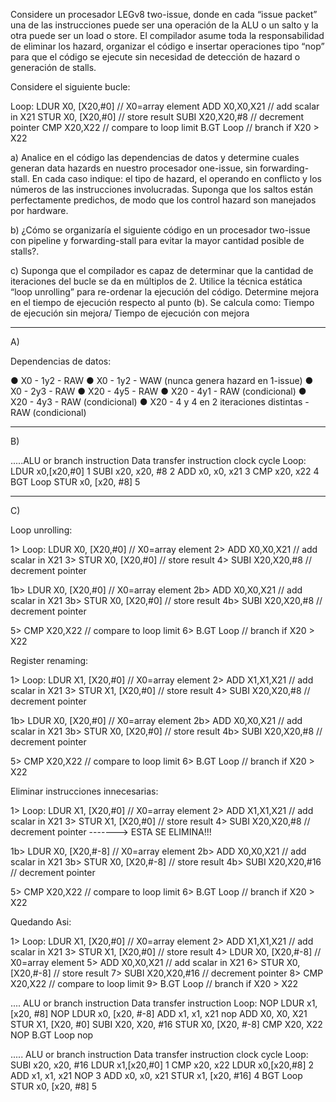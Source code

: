 Considere un procesador LEGv8 two-issue, donde en cada “issue packet” una de las instrucciones
puede ser una operación de la ALU o un salto y la otra puede ser un load o store.
El compilador asume toda la responsabilidad de eliminar los hazard, organizar el
código e insertar operaciones tipo “nop” para que el código se ejecute sin necesidad de detección de
hazard o generación de stalls.

Considere el siguiente bucle:

Loop: 	LDUR X0, [X20,#0] // X0=array element
	ADD X0,X0,X21 // add scalar in X21
	STUR X0, [X20,#0] // store result
	SUBI X20,X20,#8 // decrement pointer
	CMP X20,X22 // compare to loop limit
	B.GT Loop // branch if X20 > X22


a) Analice en el código las dependencias de datos y determine cuales generan data hazards en
nuestro procesador one-issue, sin forwarding-stall. En cada caso indique: el tipo de hazard,
el operando en conflicto y los números de las instrucciones involucradas. Suponga que los
saltos están perfectamente predichos, de modo que los control hazard son manejados por
hardware.

b) ¿Cómo se organizaría el siguiente código en un procesador two-issue con pipeline y
forwarding-stall para evitar la mayor cantidad posible de stalls?.

c) Suponga que el compilador es capaz de determinar que la cantidad de iteraciones del bucle
se da en múltiplos de 2. Utilice la técnica estática “loop unrolling” para re-ordenar la ejecución
del código. Determine mejora en el tiempo de ejecución respecto al punto (b). Se calcula
como: Tiempo de ejecución sin mejora/ Tiempo de ejecución con mejora


-----------------------------------------------------------------------------------------------------------

A)


Dependencias de datos:

● X0 - 1y2 - RAW
● X0 - 1y2 - WAW (nunca genera hazard en 1-issue)
● X0 - 2y3 - RAW
● X20 - 4y5 - RAW
● X20 - 4y1 - RAW (condicional)
● X20 - 4y3 - RAW (condicional)
● X20 - 4 y 4 en 2 iteraciones distintas - RAW (condicional)


-----------------------------------------------------------------------------------------------------------


B)

.....ALU or branch instruction	Data transfer instruction 	clock cycle
Loop:							LDUR x0,[x20,#0]			1
		SUBI x20, x20, #8									2
		ADD x0, x0, x21										3
		CMP x20, x22										4
		BGT Loop				STUR x0, [x20, #8]			5
		
		
		
----------------------------------------------------------------------------------------------------------


C)

Loop unrolling:

1> Loop: LDUR X0, [X20,#0] // X0=array element
2> ADD X0,X0,X21 // add scalar in X21
3> STUR X0, [X20,#0] // store result
4> SUBI X20,X20,#8 // decrement pointer

1b> LDUR X0, [X20,#0] // X0=array element
2b> ADD X0,X0,X21 // add scalar in X21
3b> STUR X0, [X20,#0] // store result
4b> SUBI X20,X20,#8 // decrement pointer

5> CMP X20,X22 // compare to loop limit
6> B.GT Loop // branch if X20 > X22


Register renaming:

1> Loop: LDUR X1, [X20,#0] // X0=array element
2> ADD X1,X1,X21 // add scalar in X21
3> STUR X1, [X20,#0] // store result
4> SUBI X20,X20,#8 // decrement pointer

1b> LDUR X0, [X20,#0] // X0=array element
2b> ADD X0,X0,X21 // add scalar in X21
3b> STUR X0, [X20,#0] // store result
4b> SUBI X20,X20,#8 // decrement pointer

5> CMP X20,X22 // compare to loop limit
6> B.GT Loop // branch if X20 > X22



Eliminar instrucciones innecesarias:

1> Loop: LDUR X1, [X20,#0] // X0=array element
2> ADD X1,X1,X21 // add scalar in X21
3> STUR X1, [X20,#0] // store result
4> SUBI X20,X20,#8 // decrement pointer -------> ESTA SE ELIMINA!!!

1b> LDUR X0, [X20,#-8] // X0=array element
2b> ADD X0,X0,X21 // add scalar in X21
3b> STUR X0, [X20,#-8] // store result
4b> SUBI X20,X20,#16 // decrement pointer

5> CMP X20,X22 // compare to loop limit
6> B.GT Loop // branch if X20 > X22




Quedando Asi:

1> Loop: LDUR X1, [X20,#0] // X0=array element
2> 	 ADD X1,X1,X21 // add scalar in X21
3> 	 STUR X1, [X20,#0] // store result
4> 	 LDUR X0, [X20,#-8] // X0=array element
5> 	 ADD X0,X0,X21 // add scalar in X21
6> 	 STUR X0, [X20,#-8] // store result
7> 	 SUBI X20,X20,#16 // decrement pointer
8> 	 CMP X20,X22 // compare to loop limit
9> 	 B.GT Loop // branch if X20 > X22



....	ALU or branch instruction		Data transfer instruction
Loop:	NOP								LDUR x1, [x20, #8]
		NOP								LDUR x0, [x20, #-8]
		ADD x1, x1, x21					nop
		ADD X0, X0, X21					STUR X1, [X20, #0]
		SUBI X20, X20, #16				STUR X0, [X20, #-8]
		CMP X20, X22					NOP
		B.GT Loop						nop



.....	ALU or branch instruction		Data transfer instruction 	clock cycle
Loop:	SUBI x20, x20, #16				LDUR x1,[x20,#0]	1
		CMP x20, x22					LDUR x0,[x20,#8]	2
		ADD x1, x1, x21					NOP			3
		ADD x0, x0, x21					STUR x1, [x20, #16]	4
		BGT Loop						STUR x0, [x20, #8]	5




